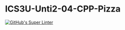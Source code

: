 # ICS3U-Unti2-04-CPP-Pizza

[![GitHub's Super Linter](https://github.com/liam-fletcher1/ICS3U-Unti2-04-CPP-Pizza/workflows/GitHub's%20Super%20Linter/badge.svg)](https://github.com/liam-fletcher1/ICS3U-Unti2-04-CPP-Pizza/actions)
